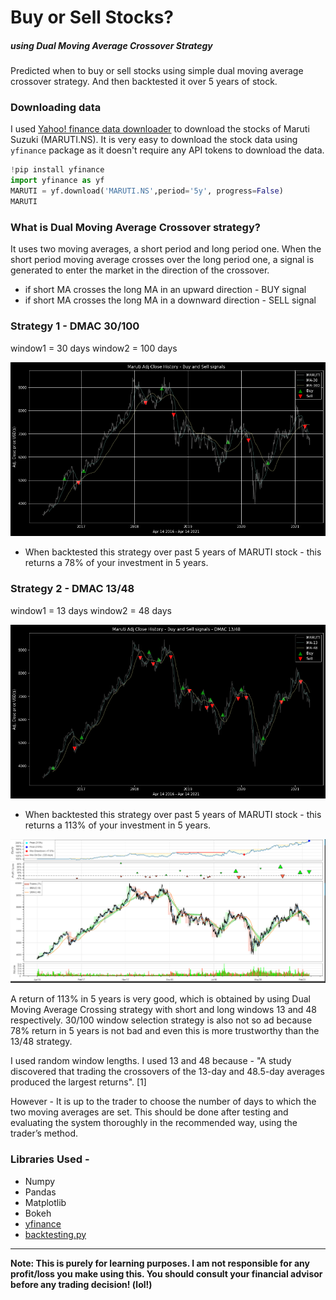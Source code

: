 # Buy or Sell Stocks?
##### using Dual Moving Average Crossover Strategy

Predicted when to buy or sell stocks using simple dual moving average crossover strategy. And then backtested it over 5 years of stock.


### Downloading data
I used [Yahoo! finance data downloader](https://github.com/ranaroussi/yfinance) to download the stocks of Maruti Suzuki (MARUTI.NS). It is very easy to download the stock data using `yfinance` package as it doesn't require any API tokens to download the data.

```python
!pip install yfinance
import yfinance as yf
MARUTI = yf.download('MARUTI.NS',period='5y', progress=False)
MARUTI
```


### What is Dual Moving Average Crossover strategy?
It uses two moving averages, a short period and long period one. When the short period moving average crosses over the long period one, a signal is generated to enter the market in the direction of the crossover.
- if short MA crosses the long MA in an upward direction - BUY signal
- if short MA crosses the long MA in a downward direction - SELL signal


### Strategy 1 - DMAC 30/100

window1 = 30 days
window2 = 100 days

![](img/sig30100.png)


- When backtested this strategy over past 5 years of MARUTI stock - this returns a 78% of your investment in 5 years.


### Strategy 2 - DMAC 13/48

window1 = 13 days
window2 = 48 days

![](img/sig1348.png)


- When backtested this strategy over past 5 years of MARUTI stock - this returns a 113% of your investment in 5 years.

![](img/bokeh1348.png)


A return of 113% in 5 years is very good, which is obtained by using Dual Moving Average Crossing strategy with short and long windows 13 and 48 respectively. 30/100 window selection strategy is also not so ad because 78% return in 5 years is not bad and even this is more trustworthy than the 13/48 strategy.

I used random window lengths. I used 13 and 48 because - "A study discovered that trading the crossovers of the 13-day and 48.5-day averages produced the largest returns". [1]

However - It is up to the trader to choose the number of days to which the two moving averages are set. This should be done after testing and evaluating the system thoroughly in the recommended way, using the trader’s method.

### Libraries Used - 
- Numpy
- Pandas
- Matplotlib
- Bokeh
- [yfinance](https://github.com/ranaroussi/yfinance) 
- [backtesting.py](https://kernc.github.io/backtesting.py/)

---

**Note: This is purely for learning purposes. I am not responsible for any profit/loss you make using this. You should consult your financial advisor before any trading decision! (lol!)**
